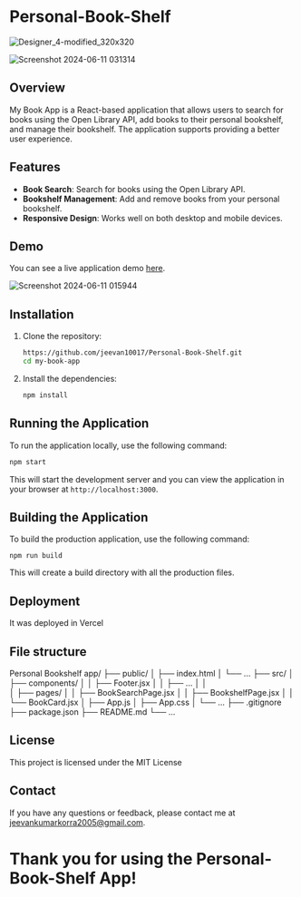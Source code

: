 # Personal-Book-Shelf
![Designer_4-modified_320x320](https://github.com/jeevan10017/Personal-Book-Shelf/assets/132948936/158f6740-bf27-4f59-8842-353df70af9bf)

![Screenshot 2024-06-11 031314](https://github.com/jeevan10017/Personal-Book-Shelf/assets/132948936/5ccac10d-24cc-4832-bbc9-eec3a1615668)




## Overview

My Book App is a React-based application that allows users to search for books using the Open Library API, add books to their personal bookshelf, and manage their bookshelf. The application supports providing a better user experience.

## Features

- **Book Search**: Search for books using the Open Library API.
- **Bookshelf Management**: Add and remove books from your personal bookshelf.
- **Responsive Design**: Works well on both desktop and mobile devices.

## Demo

You can see a live application demo [here](https://personal-bookshelf-liard.vercel.app/).



![Screenshot 2024-06-11 015944](https://github.com/jeevan10017/Personal-Book-Shelf/assets/132948936/88702b91-dd50-4158-8d16-85f28bc62991)



## Installation

1. Clone the repository:
    ```sh
    https://github.com/jeevan10017/Personal-Book-Shelf.git
    cd my-book-app
    ```

2. Install the dependencies:
    ```sh
    npm install
    ```

## Running the Application

To run the application locally, use the following command:
```sh
npm start
```
This will start the development server and you can view the application in your browser at ```http://localhost:3000```.

## Building the Application
To build the production application, use the following command:
```
npm run build
```
This will create a build directory with all the production files.

## Deployment
It was deployed in Vercel

## File structure

Personal Bookshelf app/
├── public/
│   ├── index.html
│   └── ...
├── src/
│   ├── components/
│   │   ├── Footer.jsx
│   │   ├── ...
│   │   
│   ├── pages/
│   │   ├── BookSearchPage.jsx
│   │   ├── BookshelfPage.jsx
│   │   └── BookCard.jsx
│   ├── App.js
│   ├── App.css
│   └── ...
├── .gitignore
├── package.json
├── README.md
└── ...

## License
This project is licensed under the MIT License 

## Contact
If you have any questions or feedback, please contact me at jeevankumarkorra2005@gmail.com.

# Thank you for using the Personal-Book-Shelf App!


